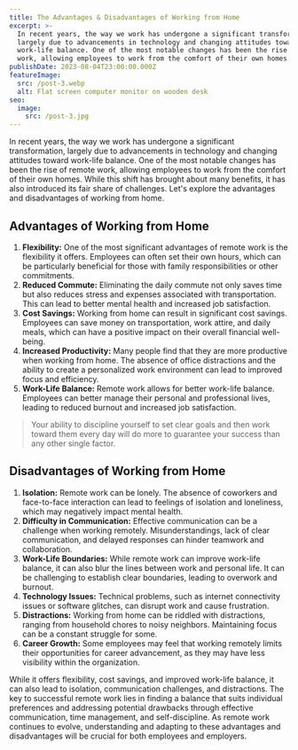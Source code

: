 ```yaml
---
title: The Advantages & Disadvantages of Working from Home
excerpt: >-
  In recent years, the way we work has undergone a significant transformation,
  largely due to advancements in technology and changing attitudes toward
  work-life balance. One of the most notable changes has been the rise of remote
  work, allowing employees to work from the comfort of their own homes.
publishDate: 2023-08-04T23:00:00.000Z
featureImage:
  src: /post-3.webp
  alt: Flat screen computer monitor on wooden desk
seo:
  image:
    src: /post-3.jpg
---
```


In recent years, the way we work has undergone a significant transformation, largely due to advancements in technology and changing attitudes toward work-life balance. One of the most notable changes has been the rise of remote work, allowing employees to work from the comfort of their own homes. While this shift has brought about many benefits, it has also introduced its fair share of challenges. Let's explore the advantages and disadvantages of working from home.

## Advantages of Working from Home

1. **Flexibility:** One of the most significant advantages of remote work is the flexibility it offers. Employees can often set their own hours, which can be particularly beneficial for those with family responsibilities or other commitments.
2. **Reduced Commute:** Eliminating the daily commute not only saves time but also reduces stress and expenses associated with transportation. This can lead to better mental health and increased job satisfaction.
3. **Cost Savings:** Working from home can result in significant cost savings. Employees can save money on transportation, work attire, and daily meals, which can have a positive impact on their overall financial well-being.
4. **Increased Productivity:** Many people find that they are more productive when working from home. The absence of office distractions and the ability to create a personalized work environment can lead to improved focus and efficiency.
5. **Work-Life Balance:** Remote work allows for better work-life balance. Employees can better manage their personal and professional lives, leading to reduced burnout and increased job satisfaction.

> Your ability to discipline yourself to set clear goals and then work toward them every day will do more to guarantee your success than any other single factor.

## Disadvantages of Working from Home

1. **Isolation:** Remote work can be lonely. The absence of coworkers and face-to-face interaction can lead to feelings of isolation and loneliness, which may negatively impact mental health.
2. **Difficulty in Communication:** Effective communication can be a challenge when working remotely. Misunderstandings, lack of clear communication, and delayed responses can hinder teamwork and collaboration.
3. **Work-Life Boundaries:** While remote work can improve work-life balance, it can also blur the lines between work and personal life. It can be challenging to establish clear boundaries, leading to overwork and burnout.
4. **Technology Issues:** Technical problems, such as internet connectivity issues or software glitches, can disrupt work and cause frustration.
5. **Distractions:** Working from home can be riddled with distractions, ranging from household chores to noisy neighbors. Maintaining focus can be a constant struggle for some.
6. **Career Growth:** Some employees may feel that working remotely limits their opportunities for career advancement, as they may have less visibility within the organization.

While it offers flexibility, cost savings, and improved work-life balance, it can also lead to isolation, communication challenges, and distractions. The key to successful remote work lies in finding a balance that suits individual preferences and addressing potential drawbacks through effective communication, time management, and self-discipline. As remote work continues to evolve, understanding and adapting to these advantages and disadvantages will be crucial for both employees and employers.
